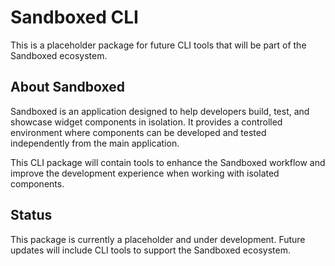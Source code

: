 # Sandboxed CLI

This is a placeholder package for future CLI tools that will be part of the Sandboxed ecosystem.

## About Sandboxed

Sandboxed is an application designed to help developers build, test, and showcase widget components in isolation. It provides a controlled environment where components can be developed and tested independently from the main application.

This CLI package will contain tools to enhance the Sandboxed workflow and improve the development experience when working with isolated components.

## Status

This package is currently a placeholder and under development. Future updates will include CLI tools to support the Sandboxed ecosystem.
